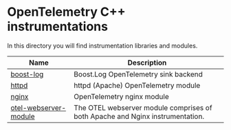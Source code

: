 # OpenTelemetry C++ instrumentations

In this directory you will find instrumentation libraries and modules.

| Name  |  Description  |
|---|---|
| [boost-log](./boost_log) | Boost.Log OpenTelemetry sink backend |  
| [httpd](./httpd)  |  httpd (Apache) OpenTelemetry module |  
| [nginx](./nginx) | OpenTelemetry nginx module |
| [otel-webserver-module](./otel-webserver-module) | The OTEL webserver module comprises of both Apache and Nginx instrumentation. |
